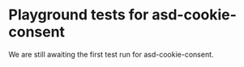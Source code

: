 # Playground tests for asd-cookie-consent
We are still awaiting the first test run for asd-cookie-consent.
